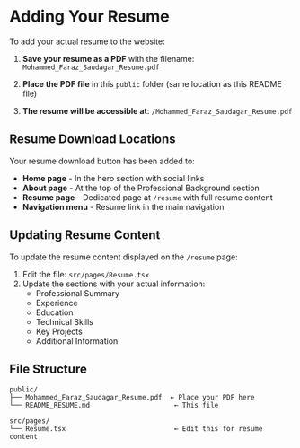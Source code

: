 # Adding Your Resume

To add your actual resume to the website:

1. **Save your resume as a PDF** with the filename: `Mohammed_Faraz_Saudagar_Resume.pdf`

2. **Place the PDF file** in this `public` folder (same location as this README file)

3. **The resume will be accessible at**: `/Mohammed_Faraz_Saudagar_Resume.pdf`

## Resume Download Locations

Your resume download button has been added to:

- **Home page** - In the hero section with social links
- **About page** - At the top of the Professional Background section  
- **Resume page** - Dedicated page at `/resume` with full resume content
- **Navigation menu** - Resume link in the main navigation

## Updating Resume Content

To update the resume content displayed on the `/resume` page:

1. Edit the file: `src/pages/Resume.tsx`
2. Update the sections with your actual information:
   - Professional Summary
   - Experience
   - Education  
   - Technical Skills
   - Key Projects
   - Additional Information

## File Structure

```
public/
├── Mohammed_Faraz_Saudagar_Resume.pdf  ← Place your PDF here
└── README_RESUME.md                     ← This file

src/pages/
└── Resume.tsx                           ← Edit this for resume content
``` 